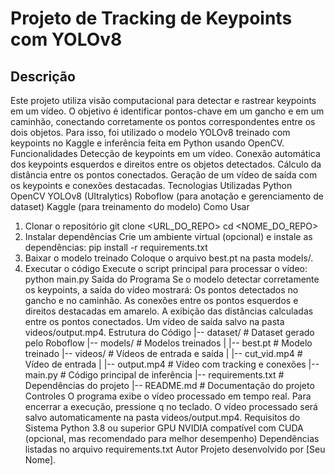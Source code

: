 # Projeto de Tracking de Keypoints com YOLOv8
## Descrição
Este projeto utiliza visão computacional para detectar e rastrear keypoints em um vídeo. O objetivo é identificar pontos-chave em um gancho e em um caminhão, conectando corretamente os pontos correspondentes entre os dois objetos. Para isso, foi utilizado o modelo YOLOv8 treinado com keypoints no Kaggle e inferência feita em Python usando OpenCV.
Funcionalidades
Detecção de keypoints em um vídeo.
Conexão automática dos keypoints esquerdos e direitos entre os objetos detectados.
Cálculo da distância entre os pontos conectados.
Geração de um vídeo de saída com os keypoints e conexões destacadas.
Tecnologias Utilizadas
Python
OpenCV
YOLOv8 (Ultralytics)
Roboflow (para anotação e gerenciamento de dataset)
Kaggle (para treinamento do modelo)
Como Usar
1. Clonar o repositório
git clone <URL_DO_REPO>
cd <NOME_DO_REPO>
2. Instalar dependências
Crie um ambiente virtual (opcional) e instale as dependências:
pip install -r requirements.txt
3. Baixar o modelo treinado
Coloque o arquivo best.pt na pasta models/.
4. Executar o código
Execute o script principal para processar o vídeo:
python main.py
Saída do Programa
Se o modelo detectar corretamente os keypoints, a saída do vídeo mostrará:
Os pontos detectados no gancho e no caminhão.
As conexões entre os pontos esquerdos e direitos destacadas em amarelo.
A exibição das distâncias calculadas entre os pontos conectados.
Um vídeo de saída salvo na pasta videos/output.mp4.
Estrutura do Código
|-- dataset/                # Dataset gerado pelo Roboflow
|-- models/                 # Modelos treinados
|   |-- best.pt             # Modelo treinado
|-- videos/                 # Vídeos de entrada e saída
|   |-- cut_vid.mp4         # Vídeo de entrada
|   |-- output.mp4          # Vídeo com tracking e conexões
|-- main.py                 # Código principal de inferência
|-- requirements.txt        # Dependências do projeto
|-- README.md               # Documentação do projeto
Controles
O programa exibe o vídeo processado em tempo real.
Para encerrar a execução, pressione q no teclado.
O vídeo processado será salvo automaticamente na pasta videos/output.mp4.
Requisitos do Sistema
Python 3.8 ou superior
GPU NVIDIA compatível com CUDA (opcional, mas recomendado para melhor desempenho)
Dependências listadas no arquivo requirements.txt
Autor
Projeto desenvolvido por [Seu Nome].
